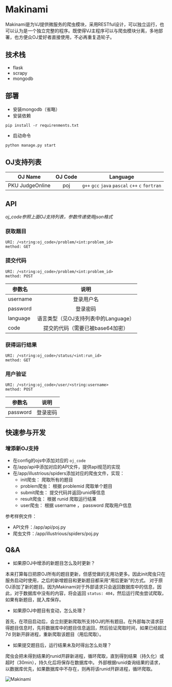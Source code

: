 # Makinami

Makinami是为VJ提供微服务的爬虫模块，采用RESTful设计，可以独立运行，也可以认为是一个独立完整的程序。既使得VJ主程序可以与爬虫模块分离，多地部署，也方便众OJ爱好者直接使用，不必再重复造轮子。

## 技术栈

+ flask
+ scrapy
+ mongodb

## 部署

+ 安装mongodb（省略）
+ 安装依赖

```
pip install -r requirenments.txt
```

+ 启动命令

```
python manage.py start
```

## OJ支持列表

| OJ Name         | OJ Code | Language                                        |
| --------------- |:-------:|:-----------------------------------------------:|
| PKU JudgeOnline | poj     | `g++` `gcc` `java` `pascal` `c++` `c` `fortran` |

## API

*oj_code参照上面OJ支持列表，参数传递使用json格式*

### 获取题目

```
URI: /<string:oj_code>/problem/<int:problem_id>
method: GET
```

### 提交代码

```
URI: /<string:oj_code>/problem/<int:problem_id>
method: POST
```
| 参数名   | 说明                                 |
| -------- |:------------------------------------:|
| username | 登录用户名                           |
| password | 登录密码                             |
| language | 语言类型（见OJ支持列表中的Language） |
| code     | 提交的代码（需要已被base64加密）     |

### 获得运行结果

```
URI: /<string:oj_code>/status/<int:run_id>
method: GET
```

### 用户验证

```
URI: /<string:oj_code>/user/<string:username>
method: POST
```
| 参数名   | 说明     |
| -------- |:--------:|
| password | 登录密码 |

## 快速参与开发

### 增添新OJ支持

+ 在config的ojs中添加对应的 `oj_code`
+ 在/app/api中添加对应的API文件，提供api规范的实现
+ 在/app/illustrious/spiders添加对应的爬虫文件，实现：
  - init爬虫： 爬取所有的题目
  - problem爬虫： 根据 problemid 爬取单个题目
  - submit爬虫： 提交代码并返回runid等信息
  - result爬虫： 根据 runid 爬取运行结果
  - user爬虫： 根据 username ， password 爬取用户信息

参考样例文件：
- API文件：/app/api/poj.py
- 爬虫文件：/app/illustrious/spiders/poj.py

## Q&A

+ 如果原OJ中增添的新题目怎么及时更新？

本来打算每日把原OJ所有的题目更新，但感觉做的无用功更多。因此init爬虫只在服务启动时使用，之后的新增题目和更新题目都采用“用后更新”的方式。
对于原OJ添加了新的题目。因为Makinami对于外部请求只会返回数据库中的信息，因此，对于数据库中没有的内容，将会返回 `status: 404`，然后运行爬虫尝试爬取，如果有新题目，就入库保存。

+ 如果原OJ中题目有变动，怎么处理？

首先，在项目启动后，会立刻更新爬取所支持OJ的所有题目。在外部每次请求获得题目信息时，先将数据库中的题目信息返回，然后验证爬取时间，如果已经超过 7d 则新开辟进程，重新爬取该题目（用后爬取）。

+ 如果提交题目后，运行结果未及时得出怎么处理？

爬虫会把未得到结果的runid开辟新进程，循环爬取，直到得到结果（持久化）或超时（30min），持久化后将保存在数据库中。
外部根据runid查询结果的请求，以数据库优先，如果数据库中不存在，则再将该runid开辟进程，循环爬取。

![Makinami](http://i4.tietuku.com/0b48773a298723da.png)

